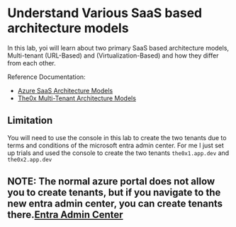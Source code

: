 # Understand Various SaaS based architecture models
In this lab, yoi will learn about two primary SaaS based architecture models, Multi-tenant (URL-Based) and (Virtualization-Based) and how they differ from each other.

Reference Documentation:

- [Azure SaaS Architecture Models](https://docs.microsoft.com/en-us/azure/architecture/solution-ideas/articles/multi-tenant-saas-architecture)
- [The0x Multi-Tenant Architecture Models](https://publish.obsidian.md/ysac/Azure/AZ-104/Azure+Active+Directory/Azure+-+Multi-Tenant+Architecture+Model)

## Limitation
You will need to use the console in this lab to create the two tenants due to terms and conditions of the microsoft entra admin center. For me I just set up trials and used the console to create the two tenants `the0x1.app.dev` and `the0x2.app.dev`

## NOTE: The normal azure portal does not allow you to create tenants, but if you navigate to the new entra admin center, you can create tenants there.[Entra Admin Center](https://entra.microsoft.com/#view/Microsoft_AAD_IAM/DirectorySwitchBlade/subtitle/)